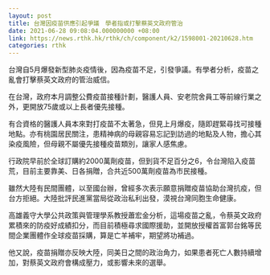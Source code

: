 ```yaml
---
layout: post
title: 台灣因疫苗供應引起爭議　學者指或打擊蔡英文政府管治
date: 2021-06-28 09:08:04.000000000 +08:00
link: https://news.rthk.hk/rthk/ch/component/k2/1598001-20210628.htm
categories: rthk
---
```


台灣自5月爆發新型肺炎疫情後，因為疫苗不足，引發爭議。有學者分析，疫苗之亂會打擊蔡英文政府的管治威信。

在台灣，政府本月調整公費疫苗接種計劃，醫護人員、安老院舍員工等前線行業之外，更開放75歲或以上長者優先接種。

有合資格的醫護人員本來對打疫苗不太著急，但見上月爆疫，隨即趕緊尋找可接種地點。亦有桃園居民關注，患精神病的母親容易忘記到訪過的地點及人物，擔心其染疫風險，但母親不屬優先接種疫苗類別，讓家人感焦慮。

行政院早前於全球訂購約2000萬劑疫苗，但到貨不足百分之6，令台灣陷入疫苗荒，目前主要靠美、日各捐贈，合共近500萬劑疫苗為市民接種。

雖然大陸有民間團體，以至國台辦，曾經多次表示願意捐贈疫苗協助台灣抗疫，但台方拒絕。大陸批評民進黨當局從政治私利出發，漠視台灣同胞生命健康。

高雄義守大學公共政策與管理學系教授蕭宏金分析，這場疫苗之亂，令蔡英文政府累積來的防疫好成績扣分，而目前積極尋求國際援助，並開放授權首富郭台銘等民間企業團體作全球疫苗採購，算是亡羊補牢，期望將功補過。
 
他又說，疫苗捐贈亦反映大陸，同美日之間的政治角力，如果患者死亡人數持續增加，對蔡英文政府會構成壓力，或影響未來的選舉。
